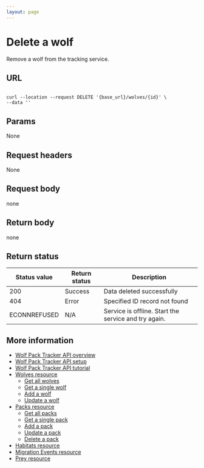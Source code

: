 ```yaml
---
layout: page
---
```


# Delete a wolf

Remove a wolf from the tracking service.

## URL

```shell

curl --location --request DELETE '{base_url}/wolves/{id}' \
--data ''
```

## Params

None

## Request headers

None

## Request body

none

## Return body

none

## Return status

| Status value | Return status | Description |
| ------------- | ----------- | ----------- |
| 200 | Success | Data deleted successfully |
| 404 | Error | Specified ID record not found |
| ECONNREFUSED | N/A | Service is offline. Start the service and try again. |

## More information

* [Wolf Pack Tracker API overview](../index.md)
* [Wolf Pack Tracker API setup](../getting-started.md)
* [Wolf Pack Tracker API tutorial](../_config.ymltutorials/update-pack-tutorial.md)
* [Wolves resource](wolves.md)
    * [Get all wolves](wolves-get-all.md)
    * [Get a single wolf](wolves-get-single.md)
    * [Add a wolf](wolves-post.md)
    * [Update a wolf](wolves-put.md)
* [Packs resource](packs.md)
    * [Get all packs](packs-get-all.md)
    * [Get a single pack](packs-get-single.md)
    * [Add a pack](packs-post.md)
    * [Update a  pack](packs-put.md)
    * [Delete a pack](packs-delete.md)
* [Habitats resource](habitats.md)
* [Migration Events resource](migration-events.md)
* [Prey resource](prey.md)
